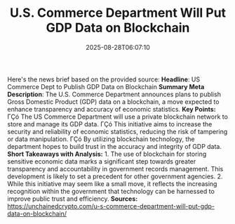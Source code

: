 ﻿---
title: "U.S. Commerce Department Will Put GDP Data on Blockchain"
date: "2025-08-28T06:07:10"
category: "Markets"
summary: ""
slug: "us commerce department will put gdp data on blockchain"
source_urls:
  - "https://unchainedcrypto.com/u-s-commerce-department-will-put-gdp-data-on-blockchain/"
seo:
  title: "U.S. Commerce Department Will Put GDP Data on Blockchain | Hash n Hedge"
  description: ""
  keywords: ["news", "markets", "brief"]
---
Here's the news brief based on the provided source:  **Headline**: US Commerce Dept to Publish GDP Data on Blockchain  **Summary Meta Description**: The U.S. Commerce Department announces plans to publish Gross Domestic Product (GDP) data on a blockchain, a move expected to enhance transparency and accuracy of economic statistics.  **Key Points:**  ΓÇó The US Commerce Department will use a private blockchain network to store and manage its GDP data. ΓÇó This initiative aims to increase the security and reliability of economic statistics, reducing the risk of tampering or data manipulation. ΓÇó By utilizing blockchain technology, the department hopes to build trust in the accuracy and integrity of GDP data.  **Short Takeaways with Analysis:**  1. The use of blockchain for storing sensitive economic data marks a significant step towards greater transparency and accountability in government records management. This development is likely to set a precedent for other government agencies. 2. While this initiative may seem like a small move, it reflects the increasing recognition within the government that technology can be harnessed to improve public trust and efficiency.  **Sources:**  https://unchainedcrypto.com/u-s-commerce-department-will-put-gdp-data-on-blockchain/ 
